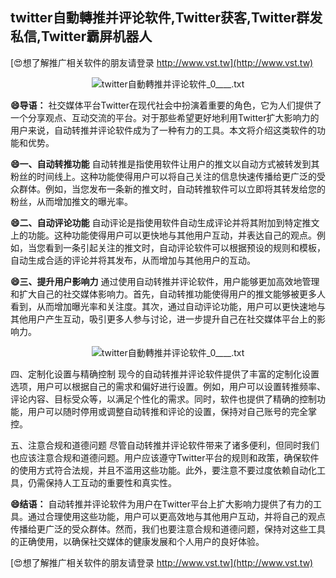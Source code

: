 ## **twitter自動轉推并评论软件,Twitter获客,Twitter群发私信,Twitter霸屏机器人**

[😍想了解推广相关软件的朋友请登录 http://www.vst.tw](http://www.vst.tw)

 <center><img src="https://vst.tw/MP4/tuiguang/png/3.png" alt="twitter自動轉推并评论软件_0____.txt"></center>

**😄导语：**
社交媒体平台Twitter在现代社会中扮演着重要的角色，它为人们提供了一个分享观点、互动交流的平台。对于那些希望更好地利用Twitter扩大影响力的用户来说，自动转推并评论软件成为了一种有力的工具。本文将介绍这类软件的功能和优势。

**😄一、自动转推功能**
自动转推是指使用软件让用户的推文以自动方式被转发到其粉丝的时间线上。这种功能使得用户可以将自己关注的信息快速传播给更广泛的受众群体。例如，当您发布一条新的推文时，自动转推软件可以立即将其转发给您的粉丝，从而增加推文的曝光率。

**😄二、自动评论功能**
自动评论是指使用软件自动生成评论并将其附加到特定推文上的功能。这种功能使得用户可以更快地与其他用户互动，并表达自己的观点。例如，当您看到一条引起关注的推文时，自动评论软件可以根据预设的规则和模板，自动生成合适的评论并将其发布，从而增加与其他用户的互动。

**😄三、提升用户影响力**
通过使用自动转推并评论软件，用户能够更加高效地管理和扩大自己的社交媒体影响力。首先，自动转推功能使得用户的推文能够被更多人看到，从而增加曝光率和关注度。其次，通过自动评论功能，用户可以更快速地与其他用户产生互动，吸引更多人参与讨论，进一步提升自己在社交媒体平台上的影响力。

 <center><img src="https://vst.tw/MP4/tuiguang/png/1.png" alt="twitter自動轉推并评论软件_0____.txt"></center>

四、定制化设置与精确控制
现今的自动转推并评论软件提供了丰富的定制化设置选项，用户可以根据自己的需求和偏好进行设置。例如，用户可以设置转推频率、评论内容、目标受众等，以满足个性化的需求。同时，软件也提供了精确的控制功能，用户可以随时停用或调整自动转推和评论的设置，保持对自己账号的完全掌控。

五、注意合规和道德问题
尽管自动转推并评论软件带来了诸多便利，但同时我们也应该注意合规和道德问题。用户应该遵守Twitter平台的规则和政策，确保软件的使用方式符合法规，并且不滥用这些功能。此外，要注意不要过度依赖自动化工具，仍需保持人工互动的重要性和真实性。

**😄结语：**
自动转推并评论软件为用户在Twitter平台上扩大影响力提供了有力的工具。通过合理使用这些功能，用户可以更高效地与其他用户互动，并将自己的观点传播给更广泛的受众群体。然而，我们也要注意合规和道德问题，保持对这些工具的正确使用，以确保社交媒体的健康发展和个人用户的良好体验。

[😍想了解推广相关软件的朋友请登录 http://www.vst.tw](http://www.vst.tw)



